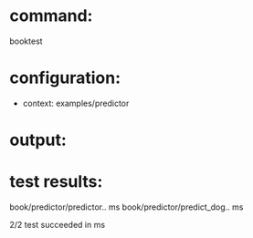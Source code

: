 # command:

booktest 

# configuration:

 * context: examples/predictor

# output:


# test results:

  book/predictor/predictor..<number> ms
  book/predictor/predict_dog..<number> ms

2/2 test succeeded in <number> ms


